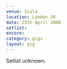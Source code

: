 ```yaml
---
venue: Scala
location: London UK
date: 25th April 2006
setlist:
encore:
category: gigs
layout: gig
---
```


Setlist unknown.